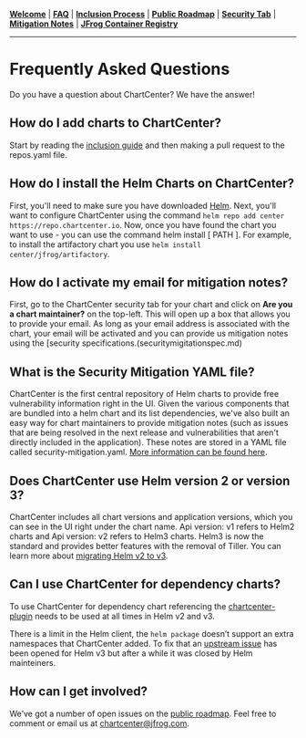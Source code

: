 [__Welcome__](README.md) | [__FAQ__](faq.md) | [__Inclusion Process__](inclusion.md) | [__Public Roadmap__](roadmap.md) | [__Security Tab__](security.md) | [__Mitigation Notes__](securitymitigationspec.md) | [__JFrog Container Registry__](jfrog-cr.md)

------

# Frequently Asked Questions

Do you have a question about ChartCenter? We have the answer!

## How do I add charts to ChartCenter?

Start by reading the [inclusion guide](inclusion.md) and then making a pull request to the repos.yaml file. 

## How do I install the Helm Charts on ChartCenter?

First, you'll need to make sure you have downloaded [Helm](https://helm.sh/docs/intro/install/).
Next, you'll want to configure ChartCenter using the command `helm repo add center https://repo.chartcenter.io`.
Now, once you have found the chart you want to use - you can use the command helm install [ PATH ]. For example, to install the artifactory chart you use `helm install center/jfrog/artifactory`.

## How do I activate my email for mitigation notes?

First, go to the ChartCenter security tab for your chart and click on **Are you a chart maintainer?** on the top-left. This will open up a box that allows you to provide your email. As long as your email address is associated with the chart, your email will be activated and you can provide us mitigation notes using the [security specifications.(securitymigitationspec.md)

## What is the Security Mitigation YAML file?

ChartCenter is the first central repository of Helm charts to provide free vulnerability information right in the UI. Given the various components that are bundled into a helm chart and its list dependencies, we've also built an easy way for chart maintainers to provide mitigation notes (such as issues that are being resolved in the next release and vulnerabilities that aren't directly included in the application). These notes are stored in a YAML file called security-mitigation.yaml.  [More information can be found here](https://github.com/jfrog/chartcenter/blob/master/docs/securitymitigationspec.md).

## Does ChartCenter use Helm version 2 or version 3?

ChartCenter includes all chart versions and application versions, which you can see in the UI right under the chart name. Api version: v1 refers to Helm2 charts and Api version: v2 refers to Helm3 charts. Helm3 is now the standard and provides better features with the removal of Tiller. You can learn more about [migrating Helm v2 to v3](https://helm.sh/blog/migrate-from-helm-v2-to-helm-v3/).

## Can I use ChartCenter for dependency charts?

To use ChartCenter for dependency chart referencing the [chartcenter-plugin](https://github.com/jfrog/chartcenter-plugin) needs to be used at all times in Helm v2 and v3.

There is a limit in the Helm client, the `helm package` doesn’t support an extra namespaces that ChartCenter added. To fix that an [upstream issue](https://github.com/helm/helm/issues/8537) has been opened for Helm v3 but after a while it was closed by Helm mainteiners.

## How can I get involved?

We’ve got a number of open issues on the [public roadmap](https://github.com/jfrog/chartcenter/blob/master/docs/roadmap.md). Feel free to comment or email us at chartcenter@jfrog.com.
